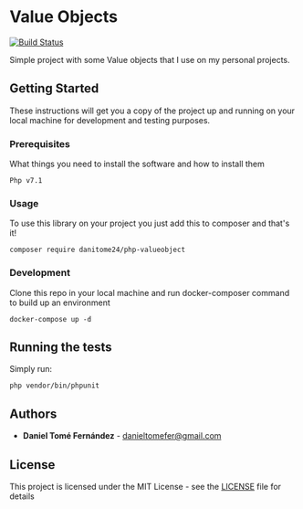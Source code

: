 # Value Objects
[![Build Status](https://travis-ci.org/danitome24/php-valueobject.svg?branch=master)](https://travis-ci.org/danitome24/php-valueobject)

Simple project with some Value objects that I use on my personal projects.

## Getting Started

These instructions will get you a copy of the project up and running on your local machine for development and testing purposes.

### Prerequisites

What things you need to install the software and how to install them

```
Php v7.1
```

### Usage

To use this library on your project you just add this to composer and that's it!

```
composer require danitome24/php-valueobject
```

### Development

Clone this repo in your local machine and run docker-composer command to build up an environment

```
docker-compose up -d
```

## Running the tests

Simply run:

```
php vendor/bin/phpunit
```

## Authors

* **Daniel Tomé Fernández** - danieltomefer@gmail.com 


## License

This project is licensed under the MIT License - see the [LICENSE](LICENSE) file for details
